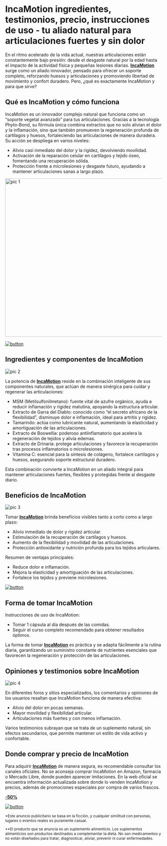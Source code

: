 # IncaMotion ingredientes, testimonios, precio, instrucciones de uso - tu aliado natural para articulaciones fuertes y sin dolor
<!-- wp:paragraph -->
<p>En el ritmo acelerado de la vida actual, nuestras articulaciones están constantemente bajo presión: desde el desgaste natural por la edad hasta el impacto de la actividad física y pequeñas lesiones diarias. <strong><a href="https://incamotion.com/">IncaMotion</a></strong> surge como un aliado innovador, pensado para ofrecer un soporte completo, reforzando huesos y articulaciones y promoviendo libertad de movimiento y confort duradero. Pero, ¿qué es exactamente IncaMotion y para que sirve?</p>
<!-- /wp:paragraph -->

<!-- wp:heading -->
<h2 class="wp-block-heading">Qué es IncaMotion y cómo funciona</h2>
<!-- /wp:heading -->

<!-- wp:paragraph -->
<p>IncaMotion es un innovador complejo natural que funciona como un “soporte vegetal avanzado” para tus articulaciones. Gracias a la tecnología Phyto-Bond, su fórmula única combina extractos que no solo alivian el dolor y la inflamación, sino que también promueven la regeneración profunda de cartílagos y huesos, fortaleciendo las articulaciones de manera duradera. Su acción se despliega en varios niveles:</p>
<!-- /wp:paragraph -->

<!-- wp:list -->
<ul class="wp-block-list"><!-- wp:list-item -->
<li>Alivio casi inmediato del dolor y la rigidez, devolviendo movilidad.</li>
<!-- /wp:list-item -->

<!-- wp:list-item -->
<li>Activación de la reparación celular en cartílagos y tejido óseo, fomentando una recuperación sólida.</li>
<!-- /wp:list-item -->

<!-- wp:list-item -->
<li>Protección frente a microlesiones y desgaste futuro, ayudando a mantener articulaciones sanas a largo plazo.</li>
<!-- /wp:list-item --></ul>
<!-- /wp:list -->

<!-- wp:paragraph -->
[<img width="1031" height="509" alt="pic 1" src="https://github.com/user-attachments/assets/f033c5f5-4593-4016-803c-0f22ba02c40f" />](https://incamotion.com/)
<!-- /wp:paragraph -->

<!-- wp:paragraph -->
[![button](https://github.com/user-attachments/assets/bb519ccb-82ce-4b3c-813b-df10f1b1cc25)](https://incamotion.com/)


<!-- /wp:paragraph -->

<!-- wp:heading -->
<h2 class="wp-block-heading">Ingredientes y componentes de IncaMotion</h2>
<!-- /wp:heading -->

<!-- wp:paragraph -->
![pic 2](https://github.com/user-attachments/assets/dfa97d46-1d12-40e2-9693-10e1b3fea928)

<!-- /wp:paragraph -->

<!-- wp:paragraph -->
<p>La potencia de <strong><a href="https://incamotion.com/">IncaMotion</a></strong> reside en la combinación inteligente de sus componentes naturales, que actúan de manera sinérgica para cuidar y regenerar las articulaciones:</p>
<!-- /wp:paragraph -->

<!-- wp:list -->
<ul class="wp-block-list"><!-- wp:list-item -->
<li>MSM (Metilsulfonilmetano): fuente vital de azufre orgánico, ayuda a reducir inflamación y rigidez matutina, apoyando la estructura articular.</li>
<!-- /wp:list-item -->

<!-- wp:list-item -->
<li>Extracto de Garra del Diablo: conocido como “el secreto africano de la flexibilidad”, disminuye dolor e inflamación, ideal para artritis y rigidez.</li>
<!-- /wp:list-item -->

<!-- wp:list-item -->
<li>Tamarindo: actúa como lubricante natural, aumentando la elasticidad y amortiguación de las articulaciones.</li>
<!-- /wp:list-item -->

<!-- wp:list-item -->
<li>Extracto de Boswellia: poderoso antiinflamatorio que acelera la regeneración de tejidos y alivia edemas.</li>
<!-- /wp:list-item -->

<!-- wp:list-item -->
<li>Extracto de Drinaria: protege articulaciones y favorece la recuperación tras procesos inflamatorios o microlesiones.</li>
<!-- /wp:list-item -->

<!-- wp:list-item -->
<li>Vitamina C: esencial para la síntesis de colágeno, fortalece cartílagos y huesos, asegurando soporte estructural duradero.</li>
<!-- /wp:list-item --></ul>
<!-- /wp:list -->

<!-- wp:paragraph -->
<p>Esta combinación convierte a IncaMotion en un aliado integral para mantener articulaciones fuertes, flexibles y protegidas frente al desgaste diario.</p>
<!-- /wp:paragraph -->

<!-- wp:heading -->
<h2 class="wp-block-heading">Beneficios de IncaMotion</h2>
<!-- /wp:heading -->

<!-- wp:paragraph -->
![pic 3](https://github.com/user-attachments/assets/2b116742-fb22-4a19-b541-1ac20c015731)

<!-- /wp:paragraph -->

<!-- wp:paragraph -->
<p>Tomar <strong><a href="https://incamotion.com/">IncaMotion</a></strong> brinda beneficios visibles tanto a corto como a largo plazo:</p>
<!-- /wp:paragraph -->

<!-- wp:list -->
<ul class="wp-block-list"><!-- wp:list-item -->
<li>Alivio inmediato de dolor y rigidez articular.</li>
<!-- /wp:list-item -->

<!-- wp:list-item -->
<li>Estimulación de la recuperación de cartílagos y huesos.</li>
<!-- /wp:list-item -->

<!-- wp:list-item -->
<li>Aumento de la flexibilidad y movilidad de las articulaciones.</li>
<!-- /wp:list-item -->

<!-- wp:list-item -->
<li>Protección antioxidante y nutrición profunda para los tejidos articulares.</li>
<!-- /wp:list-item --></ul>
<!-- /wp:list -->

<!-- wp:paragraph -->
<p>Resumen de ventajas principales:</p>
<!-- /wp:paragraph -->

<!-- wp:list -->
<ul class="wp-block-list"><!-- wp:list-item -->
<li>Reduce dolor e inflamación.</li>
<!-- /wp:list-item -->

<!-- wp:list-item -->
<li>Mejora la elasticidad y amortiguación de las articulaciones.</li>
<!-- /wp:list-item -->

<!-- wp:list-item -->
<li>Fortalece los tejidos y previene microlesiones.</li>
<!-- /wp:list-item --></ul>
<!-- /wp:list -->

[![button](https://github.com/user-attachments/assets/30f8e03d-3c3b-4dab-8d5d-c509a77412f8)](https://incamotion.com/)


<!-- wp:heading -->
<h2 class="wp-block-heading">Forma de tomar IncaMotion</h2>
<!-- /wp:heading -->

<!-- wp:paragraph -->
<p>Instrucciones de uso de IncaMotion:</p>
<!-- /wp:paragraph -->

<!-- wp:list -->
<ul class="wp-block-list"><!-- wp:list-item -->
<li>Tomar 1 cápsula al día después de las comidas.</li>
<!-- /wp:list-item -->

<!-- wp:list-item -->
<li>Seguir el curso completo recomendado para obtener resultados óptimos.</li>
<!-- /wp:list-item --></ul>
<!-- /wp:list -->

<!-- wp:paragraph -->
<p>La forma de tomar <strong><a href="https://incamotion.com/">IncaMotion</a></strong> es práctica y se adapta fácilmente a la rutina diaria, garantizando un suministro constante de nutrientes esenciales que favorecen la regeneración y protección de las articulaciones.</p>
<!-- /wp:paragraph -->

<!-- wp:heading -->
<h2 class="wp-block-heading">Opiniones y testimonios sobre IncaMotion</h2>
<!-- /wp:heading -->

<!-- wp:paragraph -->
![pic 4](https://github.com/user-attachments/assets/2ccf6976-8141-40d1-8382-8b1f29ef662d)

<!-- /wp:paragraph -->

<!-- wp:paragraph -->
<p>En diferentes foros y sitios especializados, los comentarios y opiniones de los usuarios resaltan que IncaMotion funciona de manera efectiva:</p>
<!-- /wp:paragraph -->

<!-- wp:list -->
<ul class="wp-block-list"><!-- wp:list-item -->
<li>Alivio del dolor en pocas semanas.</li>
<!-- /wp:list-item -->

<!-- wp:list-item -->
<li>Mayor movilidad y flexibilidad articular.</li>
<!-- /wp:list-item -->

<!-- wp:list-item -->
<li>Articulaciones más fuertes y con menos inflamación.</li>
<!-- /wp:list-item --></ul>
<!-- /wp:list -->

<!-- wp:paragraph -->
<p>Varios testimonios subrayan que se trata de un suplemento natural, sin efectos secundarios, que permite mantener un estilo de vida activo y confortable.</p>
<!-- /wp:paragraph -->

<!-- wp:heading -->
<h2 class="wp-block-heading">Donde comprar y precio de IncaMotion</h2>
<!-- /wp:heading -->

<!-- wp:paragraph -->
<p>Para adquirir <strong><a href="https://incamotion.com/">IncaMotion</a></strong> de manera segura, es recomendable consultar los canales oficiales. No se aconseja comprar IncaMotion en Amazon, farmacia o Mercado Libre, donde pueden aparecer imitaciones. En la web oficial se encuentra información actualizada sobre donde lo venden IncaMotion y precios, además de promociones especiales por compra de varios frascos.</p>
<!-- /wp:paragraph -->

<!-- wp:paragraph {"align":"center"} -->
<p class="has-text-align-center"><a href="https://incamotion.com/"><strong>-50%</strong></a></p>
<!-- /wp:paragraph -->

[![button](https://github.com/user-attachments/assets/62d55295-8c0c-445e-94bd-daa34590578a)](https://incamotion.com/)


<!-- wp:paragraph {"style":{"typography":{"fontSize":"12px"}}} -->
<p style="font-size:12px">*Este anuncio publicitario se basa en la ficción, y cualquier similitud con personas, lugares o eventos reales es puramente casual.</p>
<!-- /wp:paragraph -->

<!-- wp:paragraph {"style":{"typography":{"fontSize":"12px"}}} -->
<p style="font-size:12px">**El producto que se anuncia es un suplemento alimenticio. Los suplementos alimenticios son productos destinados a complementar la dieta. No son medicamentos y no están diseñados para tratar, diagnosticar, aliviar, prevenir ni curar enfermedades.</p>
<!-- /wp:paragraph -->
